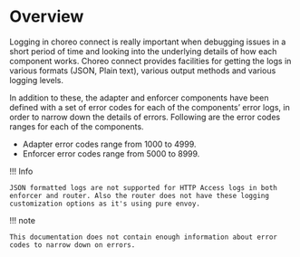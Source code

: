 # Overview

Logging in choreo connect is really important when debugging issues in a short period of time and looking into the underlying details of how each component works.  Choreo connect provides facilities for getting the logs in various formats (JSON, Plain text), various output methods and various logging levels.

In addition to these, the adapter and enforcer components have been defined with a set of error codes for each of the components’ error logs, in order to narrow down the details of errors. Following are the error codes ranges for each of the components.

- Adapter error codes range from 1000 to 4999.
- Enforcer error codes range from 5000 to 8999.

!!! Info

    JSON formatted logs are not supported for HTTP Access logs in both enforcer and router. Also the router does not have these logging customization options as it's using pure envoy.

!!! note

    This documentation does not contain enough information about error codes to narrow down on errors.   
